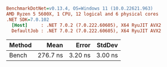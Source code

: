 ``` ini

BenchmarkDotNet=v0.13.4, OS=Windows 11 (10.0.22621.963)
AMD Ryzen 5 5600X, 1 CPU, 12 logical and 6 physical cores
.NET SDK=7.0.102
  [Host]     : .NET 7.0.2 (7.0.222.60605), X64 RyuJIT AVX2
  DefaultJob : .NET 7.0.2 (7.0.222.60605), X64 RyuJIT AVX2


```
| Method |     Mean |   Error |  StdDev |
|------- |---------:|--------:|--------:|
|  Bench | 276.7 ns | 3.20 ns | 3.00 ns |
